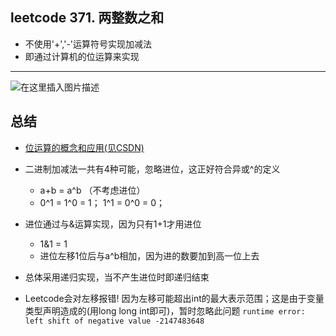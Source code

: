 ﻿## leetcode 371. 两整数之和
- 不使用'+','-'运算符号实现加减法
- 即通过计算机的位运算来实现
---
![在这里插入图片描述](https://img-blog.csdnimg.cn/20190509153344719.png?x-oss-process=image/watermark,type_ZmFuZ3poZW5naGVpdGk,shadow_10,text_aHR0cHM6Ly9ibG9nLmNzZG4ubmV0L2x1aGFvMTk5ODA5MDk=,size_16,color_FFFFFF,t_70)
## 总结
- [位运算的概念和应用(见CSDN)](https://blog.csdn.net/luhao19980909/article/details/89925491)
- 二进制加减法一共有4种可能，忽略进位，这正好符合异或^的定义
	
	- a+b = a^b （不考虑进位）
	- 0^1 = 1^0 = 1； 1^1 = 0^0 = 0；
- 进位通过与&运算实现，因为只有1+1才用进位

	- 1&1 = 1
	- 进位左移1位后与a^b相加，因为进的数要加到高一位上去
 - 总体采用递归实现，当不产生进位时即递归结束
 -  Leetcode会对左移报错! 因为左移可能超出int的最大表示范围；这是由于变量类型声明造成的(用long long int即可)，暂时忽略此问题
`runtime error: left shift of negative value -2147483648`
